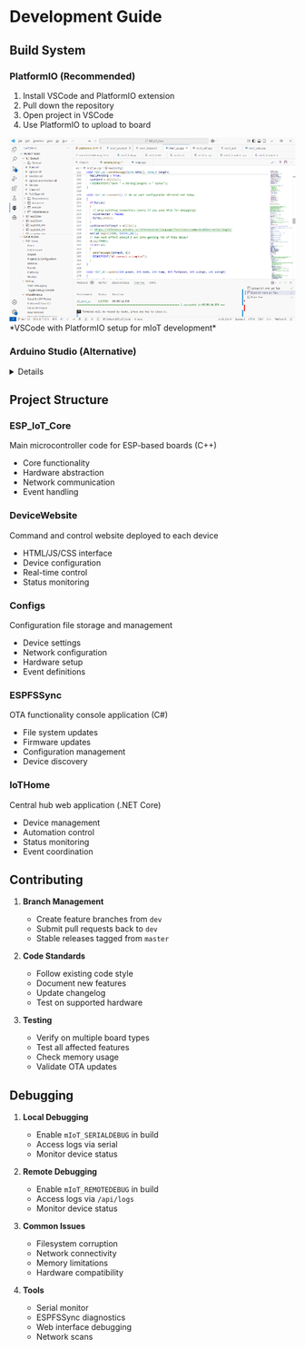 # Development Guide

## Build System

### PlatformIO (Recommended)
1. Install VSCode and PlatformIO extension
2. Pull down the repository
3. Open project in VSCode
4. Use PlatformIO to upload to board

<a href="/assets/dev_environment.png">
  <img src="/assets/dev_environment.png" alt="Development Environment" style="max-height: 400px; width: auto;">
</a><br/>
*VSCode with PlatformIO setup for mIoT development*

### Arduino Studio (Alternative)

<details>

If you prefer Arduino Studio v1.8.18+:

1. **Board Manager URLs**
   ```
   https://dl.espressif.com/dl/package_esp32_index.json
   http://arduino.esp8266.com/stable/package_esp8266com_index.json
   https://raw.githubusercontent.com/espressif/arduino-esp32/gh-pages/package_esp32_dev_index.json
   ```

2. **Required Board Packages**
   - esp8266 version 3.0.2
   - esp32 version 2.0.2

3. **Required Libraries**
   * WiFi (1.2.7+)
   * AccelStepper (1.61.0+)
   * ArduinoJson (6.18.5+)
   * Effortless-SPIFFS (2.1.4+)
   * ESPFlash (1.0.0+)
   * NeoPixelBus (2.6.9+)
   * QList (0.6.7+)
   * ESP32httpUpdate (2.1.145+)
   * ESP32 AnalogWrite (0.1.0+)

4. **Manual Library Additions**
   * [ESPAsyncWebServer](https://github.com/me-no-dev/ESPAsyncWebServer)
   * [ESPAsyncTCP](https://github.com/me-no-dev/ESPAsyncTCP)
   
   Download as ZIP and use Sketch -> Include Library -> Add ZIP library
</details>

## Project Structure

### ESP_IoT_Core
Main microcontroller code for ESP-based boards (C++)
- Core functionality
- Hardware abstraction
- Network communication
- Event handling

### DeviceWebsite
Command and control website deployed to each device
- HTML/JS/CSS interface
- Device configuration
- Real-time control
- Status monitoring

### Configs
Configuration file storage and management
- Device settings
- Network configuration
- Hardware setup
- Event definitions

### ESPFSSync
OTA functionality console application (C#)
- File system updates
- Firmware updates
- Configuration management
- Device discovery

### IoTHome
Central hub web application (.NET Core)
- Device management
- Automation control
- Status monitoring
- Event coordination

## Contributing

1. **Branch Management**
   - Create feature branches from `dev`
   - Submit pull requests back to `dev`
   - Stable releases tagged from `master`

2. **Code Standards**
   - Follow existing code style
   - Document new features
   - Update changelog
   - Test on supported hardware

3. **Testing**
   - Verify on multiple board types
   - Test all affected features
   - Check memory usage
   - Validate OTA updates

## Debugging
1. **Local Debugging**
   - Enable `mIoT_SERIALDEBUG` in build
   - Access logs via serial
   - Monitor device status

2. **Remote Debugging**
   - Enable `mIoT_REMOTEDEBUG` in build
   - Access logs via `/api/logs`
   - Monitor device status

3. **Common Issues**
   - Filesystem corruption
   - Network connectivity
   - Memory limitations
   - Hardware compatibility

4. **Tools**
   - Serial monitor
   - ESPFSSync diagnostics
   - Web interface debugging
   - Network scans
